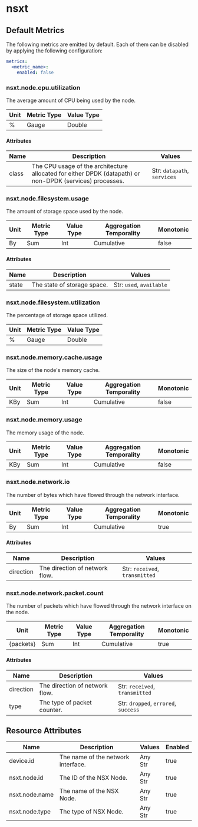 [comment]: <> (Code generated by mdatagen. DO NOT EDIT.)

# nsxt

## Default Metrics

The following metrics are emitted by default. Each of them can be disabled by applying the following configuration:

```yaml
metrics:
  <metric_name>:
    enabled: false
```

### nsxt.node.cpu.utilization

The average amount of CPU being used by the node.

| Unit | Metric Type | Value Type |
| ---- | ----------- | ---------- |
| % | Gauge | Double |

#### Attributes

| Name | Description | Values |
| ---- | ----------- | ------ |
| class | The CPU usage of the architecture allocated for either DPDK (datapath) or non-DPDK (services) processes. | Str: ``datapath``, ``services`` |

### nsxt.node.filesystem.usage

The amount of storage space used by the node.

| Unit | Metric Type | Value Type | Aggregation Temporality | Monotonic |
| ---- | ----------- | ---------- | ----------------------- | --------- |
| By | Sum | Int | Cumulative | false |

#### Attributes

| Name | Description | Values |
| ---- | ----------- | ------ |
| state | The state of storage space. | Str: ``used``, ``available`` |

### nsxt.node.filesystem.utilization

The percentage of storage space utilized.

| Unit | Metric Type | Value Type |
| ---- | ----------- | ---------- |
| % | Gauge | Double |

### nsxt.node.memory.cache.usage

The size of the node's memory cache.

| Unit | Metric Type | Value Type | Aggregation Temporality | Monotonic |
| ---- | ----------- | ---------- | ----------------------- | --------- |
| KBy | Sum | Int | Cumulative | false |

### nsxt.node.memory.usage

The memory usage of the node.

| Unit | Metric Type | Value Type | Aggregation Temporality | Monotonic |
| ---- | ----------- | ---------- | ----------------------- | --------- |
| KBy | Sum | Int | Cumulative | false |

### nsxt.node.network.io

The number of bytes which have flowed through the network interface.

| Unit | Metric Type | Value Type | Aggregation Temporality | Monotonic |
| ---- | ----------- | ---------- | ----------------------- | --------- |
| By | Sum | Int | Cumulative | true |

#### Attributes

| Name | Description | Values |
| ---- | ----------- | ------ |
| direction | The direction of network flow. | Str: ``received``, ``transmitted`` |

### nsxt.node.network.packet.count

The number of packets which have flowed through the network interface on the node.

| Unit | Metric Type | Value Type | Aggregation Temporality | Monotonic |
| ---- | ----------- | ---------- | ----------------------- | --------- |
| {packets} | Sum | Int | Cumulative | true |

#### Attributes

| Name | Description | Values |
| ---- | ----------- | ------ |
| direction | The direction of network flow. | Str: ``received``, ``transmitted`` |
| type | The type of packet counter. | Str: ``dropped``, ``errored``, ``success`` |

## Resource Attributes

| Name | Description | Values | Enabled |
| ---- | ----------- | ------ | ------- |
| device.id | The name of the network interface. | Any Str | true |
| nsxt.node.id | The ID of the NSX Node. | Any Str | true |
| nsxt.node.name | The name of the NSX Node. | Any Str | true |
| nsxt.node.type | The type of NSX Node. | Any Str | true |
